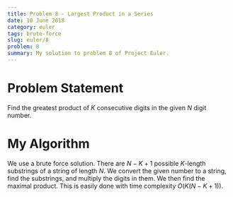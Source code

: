 ```yaml
---
title: Problem 8 - Largest Product in a Series
date: 10 June 2018
category: euler
tags: brute-force
slug: euler/8
problem: 8
summary: My solution to problem 8 of Project Euler.
---
```


# Problem Statement

Find the greatest product of $K$ consecutive digits in the given $N$ digit number.

# My Algorithm

We use a brute force solution.
There are $N-K+1$ possible $K$-length substrings of a string of length $N$.
We convert the given number to a string, find the substrings, and multiply the digits in them.
We then find the maximal product.
This is easily done with time complexity $O(K(N-K+1))$.